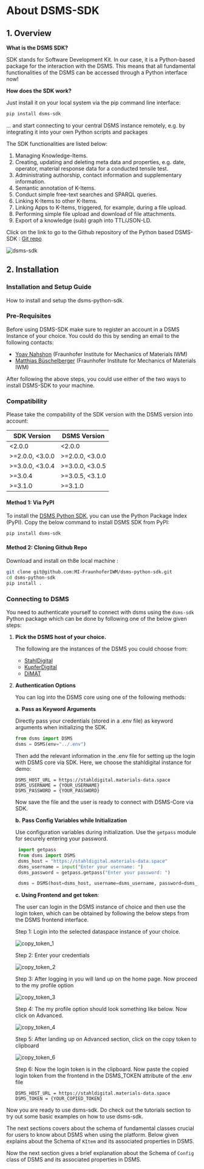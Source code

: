 
# About DSMS-SDK

## 1. Overview

**What is the DSMS SDK?**

SDK stands for Software Development Kit. In our case, it is a Python-based package for the interaction with the DSMS. This means that all fundamental functionalities of the DSMS can be accessed through a Python interface now!

**How does the SDK work?**

Just install it on your local system via the pip command line interface:

```bash
pip install dsms-sdk
```

... and start connecting to your central DSMS instance remotely, e.g. by integrating it into your own Python scripts and packages

The SDK functionalities are listed below:
1. Managing Knowledge-Items.
2. Creating, updating and deleting meta data and properties, e.g. date, operator, material response data for a conducted tensile test.
3. Administrating authorship, contact information and supplementary information.
4. Semantic annotation of K-Items.
5. Conduct simple free-text searches and SPARQL queries.
6. Linking K-Items to other K-Items.
7. Linking Apps to K-Items, triggered, for example, during a file upload.
8. Performing simple file upload and download of file attachments.
9. Export of a knowledge (sub) graph into TTL/JSON-LD.


Click on the link to go to the Github repository of the Python based DSMS-SDK : [Git repo](https://github.com/MI-FraunhoferIWM/dsms-python-sdk)

![dsms-sdk](../assets/images/DSMS_SDK.jpg)

## 2. Installation

### Installation and Setup Guide

How to install and setup the dsms-python-sdk.

### Pre-Requisites

Before using DSMS-SDK make sure to register an account in a DSMS Instance of your choice. You could do this by sending an email to the following contacts:

- [Yoav Nahshon](mailto:yoav.nahshon@iwm.fraunhofer.de) (Fraunhofer Institute for Mechanics of Materials IWM)
- [Matthias Büschelberger](mailto:matthias.bueschelberger@iwm.fraunhofer.de) (Fraunhofer Institute for Mechanics of Materials IWM)

After following the above steps, you could use either of the two ways to install DSMS-SDK to your machine.

### Compatibility

Please take the compability of the SDK version with the DSMS version into account:

| SDK Version | DSMS Version |
| --- | --- |
| <2.0.0 | <2.0.0 |
| >=2.0.0, <3.0.0 | >=2.0.0, <3.0.0 |
| >=3.0.0, <3.0.4 | >=3.0.0, <3.0.5 |
| >=3.0.4 | >=3.0.5, <3.1.0 |
| >=3.1.0 | >=3.1.0 |


#### Method 1: Via PyPI

To install the [DSMS Python SDK](https://pypi.org/project/dsms-sdk/), you can use the Python Package Index (PyPI). Copy the below command to install DSMS SDK from PyPI:

```bash
pip install dsms-sdk
```

#### Method 2: Cloning Github Repo

Download and install on th8e local machine :

```bash
git clone git@github.com:MI-FraunhoferIWM/dsms-python-sdk.git
cd dsms-python-sdk
pip install .
```

### Connecting to DSMS

You need to authenticate yourself to connect with dsms using the `dsms-sdk` Python package which can be done by following one of the below given steps:

1. **Pick the DSMS host of your choice.**

   The following are the instances of the DSMS you could choose from:

   - [StahlDigital](https://lnkd.in/gfwe9a36)
   - [KupferDigital](https://lnkd.in/g8mvnM3K)
   - [DiMAT](https://lnkd.in/g46baB6J)

2. **Authentication Options**

   You can log into the DSMS core using one of the following methods:

    **a.** **Pass as Keyword Arguments**

      Directly pass your credentials (stored in a .env file) as keyword arguments when initializing the SDK.

      ```python
      from dsms import DSMS
      dsms = DSMS(env="../.env")
      ```

      Then add the relevant information in the .env file for setting up the login with DSMS core via SDK. Here, we choose the stahldigital instance for demo:

     ```
     DSMS_HOST_URL = https://stahldigital.materials-data.space
     DSMS_USERNAME = {YOUR_USERNAME}
     DSMS_PASSWORD = {YOUR_PASSWORD}
     ```

      Now save the file and the user is ready to connect with DSMS-Core via SDK.

    **b.** **Pass Config Variables while Initialization**

      Use configuration variables during initialization. Use the `getpass` module for securely entering your password.

      ```python
       import getpass
       from dsms import DSMS
       dsms_host = "https://stahldigital.materials-data.space"
       dsms_username = input("Enter your username: ")
       dsms_password = getpass.getpass("Enter your password: ")

       dsms = DSMS(host=dsms_host, username=dsms_username, password=dsms_password)
      ```

    **c. Using Frontend and get token**:

      The user can login in the DSMS instance of choice and then use the login token, which can be obtained by following the below steps from the DSMS frontend interface.

      Step 1: Login into the selected dataspace instance of your choice.

      ![copy_token_1](../assets/images/copy_token_1.jpg)

      Step 2: Enter your credentials

      ![copy_token_2](../assets/images/copy_token_2.jpg)

      Step 3: After logging in you will land up on the home page. Now proceed to the my profile option

      ![copy_token_3](../assets/images/copy_token_3.jpg)

      Step 4: The my profile option should look something like below. Now click on Advanced.

      ![copy_token_4](../assets/images/copy_token_4.jpg)

      Step 5: After landing up on Advanced section, click on the copy token to clipboard

      ![copy_token_6](../assets/images/copy_token_5.jpg)

      Step 6: Now the login token is in the clipboard. Now paste the copied login token from the frontend in the DSMS_TOKEN attribute of the .env file
      ```
      DSMS_HOST_URL = https://stahldigital.materials-data.space
      DSMS_TOKEN = {YOUR_COPIED_TOKEN}
      ```

Now you are ready to use dsms-sdk. Do check out the tutorials section to try out some basic examples on how to use dsms-sdk.

The next sections covers about the schema of fundamental classes crucial for users to know about DSMS when using the platform. Below given explains about the Schema of `KItem` and its associated properties in DSMS.

Now the next section gives a brief explanation about the Schema of `Config` class of DSMS and its associated properties in DSMS.
